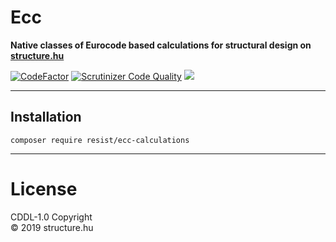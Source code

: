 # Ecc

**Native classes of Eurocode based calculations for structural design on [structure.hu](https://structure.hu)**

[![CodeFactor](https://www.codefactor.io/repository/github/r3sist/ecc-calculations/badge)](https://www.codefactor.io/repository/github/r3sist/ecc-calculations) 
[![Scrutinizer Code Quality](https://scrutinizer-ci.com/g/r3sist/ecc-calculations/badges/quality-score.png?b=master)](https://scrutinizer-ci.com/g/r3sist/ecc-calculations/?branch=master) 
[![](https://www.code-inspector.com/project/1939/status/svg)](https://www.code-inspector.com/public/project/1939/ecc-calculations/dashboard)


---

## Installation

```
composer require resist/ecc-calculations
```

---

# License

CDDL-1.0 Copyright  
&copy; 2019 structure.hu
